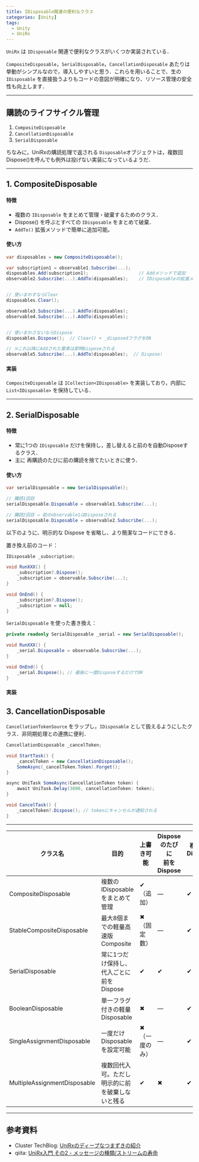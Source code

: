 ```yaml
---
title: IDisposable関連の便利なクラス
categories: [Unity]
tags:
  - Unity
  - UniRx
---
```


`UniRx` は `IDisposable` 関連で便利なクラスがいくつか実装されている．

`CompositeDisposable`，`SerialDisposable`，`CancellationDisposable` あたりは挙動がシンプルなので，導入しやすいと思う．これらを用いることで、生の `IDisposable` を直接扱うよりもコードの意図が明確になり、リソース管理の安全性も向上します．


---
## 購読のライフサイクル管理
1. `CompositeDisposable`
2. `CancellationDisposable`
3. `SerialDisposable`



ちなみに，UniRxの購読処理で返される `Disposable`オブジェクトは，複数回Dispose()を呼んでも例外は投げない実装になっているようだ．

---
## 1. CompositeDisposable

#### 特徴
- 複数の `IDisposable` をまとめて管理・破棄するためのクラス．
- Dispose() を呼ぶとすべての `IDisposable` をまとめて破棄．
- `AddTo()` 拡張メソッドで簡単に追加可能。

#### 使い方
```cs
var disposables = new CompositeDisposable();

var subscription1 = observable1.Subscribe(...);
disposables.Add(subscription1);                   // Addメソッドで追加
observable2.Subscribe(...).AddTo(disposables);    // IDisposableの拡張メソッドで追加


// 使いまわすならClear
disposables.Clear();  

observable3.Subscribe(...).AddTo(disposables);
observable4.Subscribe(...).AddTo(disposables);


// 使いまわさないならDispose
disposables.Dispose();  // Clear() + _disposedフラグをON

// ※これ以降にAddされた要素は即時Disposeされる
observable5.Subscribe(...).AddTo(disposables);  // Dispose!
```

#### 実装

`CompositeDisposable` は `ICollection<IDisposable>` を実装しており，内部に `List<IDisposable>` を保持している．



---
## 2. SerialDisposable

#### 特徴
- 常に1つの `IDisposable` だけを保持し，差し替えると前のを自動Disposeするクラス．
- 主に 再購読のたびに前の購読を捨てたいときに使う．

#### 使い方

```cs
var serialDisposable = new SerialDisposable();

// 購読1回目
serialDisposable.Disposable = observable1.Subscribe(...);

// 購読2回目 → 前のobservable1はDisposeされる
serialDisposable.Disposable = observable2.Subscribe(...);
```

以下のように、明示的な Dispose を省略し、より簡潔なコードにできる．

置き換え前のコード：
```cs
IDisposable _subscription;

void RunXXX() {
    _subscription?.Dispose();
    _subscription = observable.Subscribe(...);
}

void OnEnd() {
    _subscription?.Dispose();
    _subscription = null;
}
```

`SerialDisposable` を使った書き換え：
```cs
private readonly SerialDisposable _serial = new SerialDisposable();

void RunXXX() {
    _serial.Disposable = observable.Subscribe(...);
}

void OnEnd() {
    _serial.Dispose(); // 最後に一度DisposeするだけでOK
}
```






#### 実装

## 3. CancellationDisposable
`CancellationTokenSource` をラップし，`IDisposable` として扱えるようにしたクラス．非同期処理との連携に便利．

```cs
CancellationDisposable _cancelToken;

void StartTask() {
    _cancelToken = new CancellationDisposable();
    SomeAsync(_cancelToken.Token).Forget();
}

async UniTask SomeAsync(CancellationToken token) {
    await UniTask.Delay(3000, cancellationToken: token);
}

void CancelTask() {
    _cancelToken?.Dispose(); // tokenにキャンセルが通知される
}
```





--- 

| クラス名                     | 目的                                             | 上書き可能    | Disposeのたびに<br>前をDispose | 複数回<br>Dispose可能 | 備考                         |
| ---------------------------- | ------------------------------------------------ | ------------- | ------------------------------ | --------------------- | ---------------------------- |
| CompositeDisposable          | 複数の IDisposable をまとめて管理                | ✔（追加）     | ―                              | ✔                     | Add() / AddTo()で追加        |
| StableCompositeDisposable    | 最大8個までの軽量高速版 Composite                | ✖（固定数）   | ―                              | ✔                     | Create(d1, d2, …)で一括指定  |
| SerialDisposable             | 常に1つだけ保持し、代入ごとに前をDispose         | ✔             | ✔                              | ✔                     | Disposableプロパティで上書き |
| BooleanDisposable            | 単一フラグ付きの軽量Disposable                   | ✖             | ―                              | ✔                     | フラグチェック用などに便利   |
| SingleAssignmentDisposable   | 一度だけ Disposable を設定可能                   | ✖（一度のみ） | ―                              | ✔                     | 2回目以降の設定は例外        |
| MultipleAssignmentDisposable | 複数回代入可。ただし明示的に前を破棄しないと残る | ✔             | ✖                              | ✔                     | 自動Disposeなし注意          |


---
## 参考資料
- Cluster TechBlog: [UniRxのディープなつまずきの紹介](https://tech-blog.cluster.mu/entry/2022/02/21/174529)
- qiita: [UniRx入門 その2 - メッセージの種類/ストリームの寿命](https://qiita.com/toRisouP/items/851087b4c990d87641e6)
